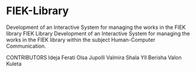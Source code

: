 # FIEK-Library
Development of an Interactive System for managing the works in the FIEK library
FIEK Library
Development of an Interactive System for managing the works in the FIEK library within the subject Human-Computer Communication.

CONTRIBUTORS
Ideja Ferati
Olsa Jupolli
Valmira Shala
Yll Berisha
Valon Kuleta
